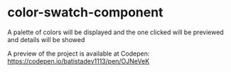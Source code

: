 # color-swatch-component
A palette of colors will be displayed and the one clicked will be previewed and details will be showed

A preview of the project is available at Codepen: https://codepen.io/batistadev1113/pen/OJNeVeK



